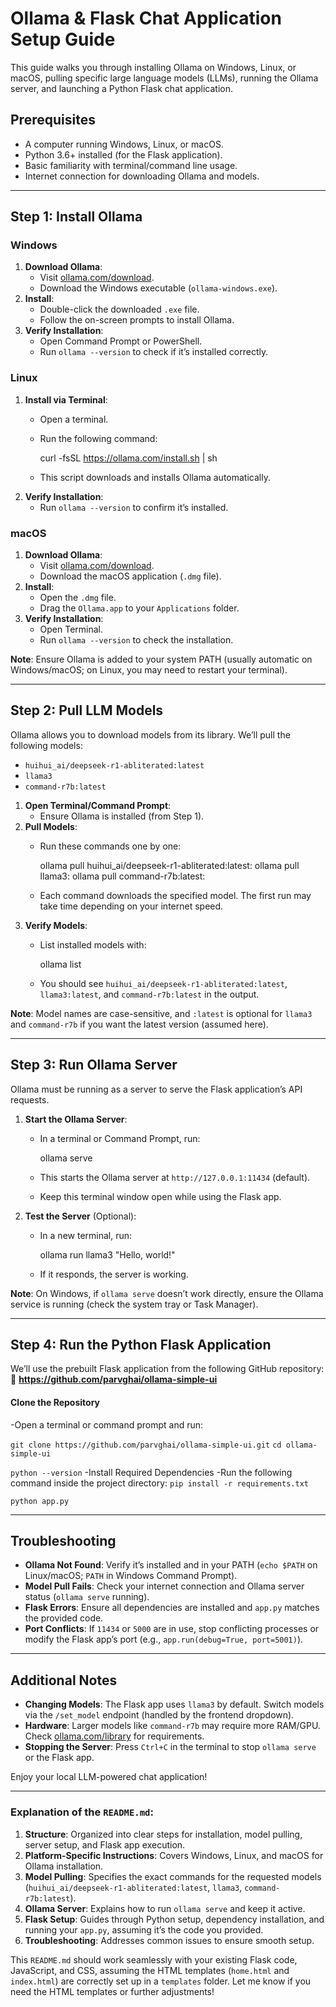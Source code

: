 
# Ollama & Flask Chat Application Setup Guide

This guide walks you through installing Ollama on Windows, Linux, or macOS, pulling specific large language models (LLMs), running the Ollama server, and launching a Python Flask chat application.

## Prerequisites
- A computer running Windows, Linux, or macOS.
- Python 3.6+ installed (for the Flask application).
- Basic familiarity with terminal/command line usage.
- Internet connection for downloading Ollama and models.

---

## Step 1: Install Ollama

### Windows
1. **Download Ollama**:
   - Visit [ollama.com/download](https://ollama.com/download).
   - Download the Windows executable (`ollama-windows.exe`).
2. **Install**:
   - Double-click the downloaded `.exe` file.
   - Follow the on-screen prompts to install Ollama.
3. **Verify Installation**:
   - Open Command Prompt or PowerShell.
   - Run `ollama --version` to check if it’s installed correctly.

### Linux
1. **Install via Terminal**:
   - Open a terminal.
   - Run the following command:
     
     curl -fsSL https://ollama.com/install.sh | sh

   - This script downloads and installs Ollama automatically.
2. **Verify Installation**:
   - Run `ollama --version` to confirm it’s installed.

### macOS
1. **Download Ollama**:
   - Visit [ollama.com/download](https://ollama.com/download).
   - Download the macOS application (`.dmg` file).
2. **Install**:
   - Open the `.dmg` file.
   - Drag the `Ollama.app` to your `Applications` folder.
3. **Verify Installation**:
   - Open Terminal.
   - Run `ollama --version` to check the installation.

**Note**: Ensure Ollama is added to your system PATH (usually automatic on Windows/macOS; on Linux, you may need to restart your terminal).

---

## Step 2: Pull LLM Models

Ollama allows you to download models from its library. We’ll pull the following models:
- `huihui_ai/deepseek-r1-abliterated:latest`
- `llama3`
- `command-r7b:latest`

1. **Open Terminal/Command Prompt**:
   - Ensure Ollama is installed (from Step 1).
2. **Pull Models**:
   - Run these commands one by one:
     
     ollama pull huihui_ai/deepseek-r1-abliterated:latest:
     ollama pull llama3:
     ollama pull command-r7b:latest:
     
   - Each command downloads the specified model. The first run may take time depending on your internet speed.
3. **Verify Models**:
   - List installed models with:
     
     ollama list
     
   - You should see `huihui_ai/deepseek-r1-abliterated:latest`, `llama3:latest`, and `command-r7b:latest` in the output.

**Note**: Model names are case-sensitive, and `:latest` is optional for `llama3` and `command-r7b` if you want the latest version (assumed here).

---

## Step 3: Run Ollama Server

Ollama must be running as a server to serve the Flask application’s API requests.

1. **Start the Ollama Server**:
   - In a terminal or Command Prompt, run:
     
     ollama serve
     
   - This starts the Ollama server at `http://127.0.0.1:11434` (default).
   - Keep this terminal window open while using the Flask app.
2. **Test the Server** (Optional):
   - In a new terminal, run:
     
     ollama run llama3 "Hello, world!"
     
   - If it responds, the server is working.

**Note**: On Windows, if `ollama serve` doesn’t work directly, ensure the Ollama service is running (check the system tray or Task Manager).

---

## Step 4: Run the Python Flask Application

We’ll use the prebuilt Flask application from the following GitHub repository:  
🔗 **https://github.com/parvghai/ollama-simple-ui**

#### Clone the Repository

-Open a terminal or command prompt and run:


`git clone https://github.com/parvghai/ollama-simple-ui.git`
`cd ollama-simple-ui`

`python --version`
-Install Required Dependencies
-Run the following command inside the project directory:
`pip install -r requirements.txt`

`python app.py`

---

## Troubleshooting
- **Ollama Not Found**: Verify it’s installed and in your PATH (`echo $PATH` on Linux/macOS; `PATH` in Windows Command Prompt).
- **Model Pull Fails**: Check your internet connection and Ollama server status (`ollama serve` running).
- **Flask Errors**: Ensure all dependencies are installed and `app.py` matches the provided code.
- **Port Conflicts**: If `11434` or `5000` are in use, stop conflicting processes or modify the Flask app’s port (e.g., `app.run(debug=True, port=5001)`).

---

## Additional Notes
- **Changing Models**: The Flask app uses `llama3` by default. Switch models via the `/set_model` endpoint (handled by the frontend dropdown).
- **Hardware**: Larger models like `command-r7b` may require more RAM/GPU. Check [ollama.com/library](https://ollama.com/library) for requirements.
- **Stopping the Server**: Press `Ctrl+C` in the terminal to stop `ollama serve` or the Flask app.

Enjoy your local LLM-powered chat application!


---

### Explanation of the `README.md`:
1. **Structure**: Organized into clear steps for installation, model pulling, server setup, and Flask app execution.
2. **Platform-Specific Instructions**: Covers Windows, Linux, and macOS for Ollama installation.
3. **Model Pulling**: Specifies the exact commands for the requested models (`huihui_ai/deepseek-r1-abliterated:latest`, `llama3`, `command-r7b:latest`).
4. **Ollama Server**: Explains how to run `ollama serve` and keep it active.
5. **Flask Setup**: Guides through Python setup, dependency installation, and running your `app.py`, assuming it’s the code you provided.
6. **Troubleshooting**: Addresses common issues to ensure smooth setup.

This `README.md` should work seamlessly with your existing Flask code, JavaScript, and CSS, assuming the HTML templates (`home.html` and `index.html`) are correctly set up in a `templates` folder. Let me know if you need the HTML templates or further adjustments!
